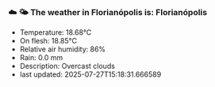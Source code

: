 ### ☁️ 🌤️  The weather in Florianópolis is: Florianópolis

- Temperature: 18.68°C
- On flesh: 18.85°C
- Relative air humidity: 86%
- Rain: 0.0 mm
- Description: Overcast clouds
- last updated: 2025-07-27T15:18:31.666589
